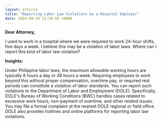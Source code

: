 ```yaml
---
layout: article
title: "Reporting Labor Law Violations by a Hospital Employer"
date: 2024-09-10 13:59:50 +0800
---
```


<p><strong>Dear Attorney,</strong></p><p>I used to work in a hospital where we were required to work 24-hour shifts, five days a week. I believe this may be a violation of labor laws. Where can I report this kind of labor law violation?</p><p><strong>Insights:</strong></p><p>Under Philippine labor laws, the maximum allowable working hours are typically 8 hours a day or 48 hours a week. Requiring employees to work beyond this without proper compensation, overtime pay, or required rest periods can constitute a violation of labor standards. You can report such violations to the Department of Labor and Employment (DOLE). Specifically, DOLE's Bureau of Working Conditions (BWC) handles cases related to excessive work hours, non-payment of overtime, and other related issues. You may file a formal complaint at the nearest DOLE regional or field office. DOLE also provides hotlines and online platforms for reporting labor law violations.</p>